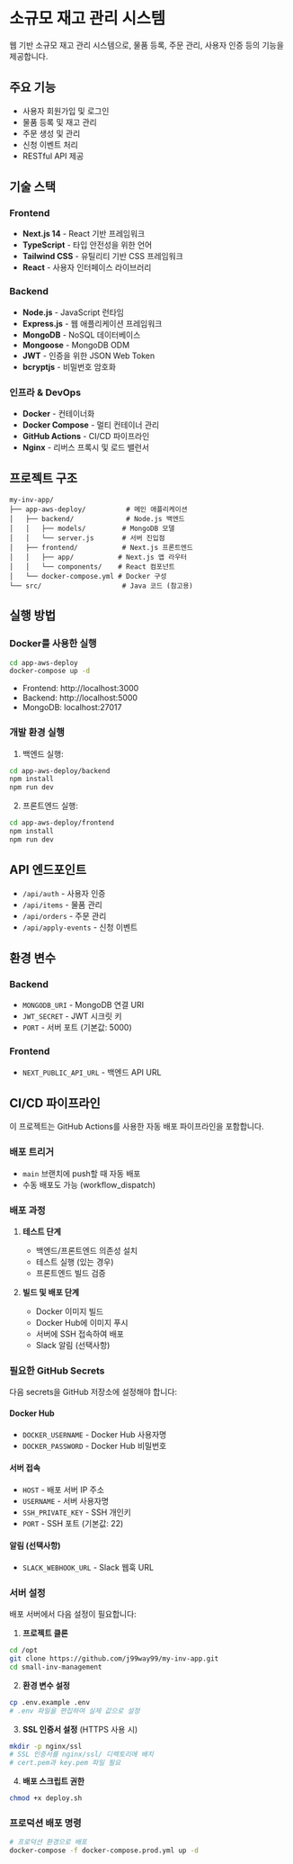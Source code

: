 # 소규모 재고 관리 시스템

웹 기반 소규모 재고 관리 시스템으로, 물품 등록, 주문 관리, 사용자 인증 등의 기능을 제공합니다.

## 주요 기능

- 사용자 회원가입 및 로그인
- 물품 등록 및 재고 관리
- 주문 생성 및 관리
- 신청 이벤트 처리
- RESTful API 제공

## 기술 스택

### Frontend
- **Next.js 14** - React 기반 프레임워크
- **TypeScript** - 타입 안전성을 위한 언어
- **Tailwind CSS** - 유틸리티 기반 CSS 프레임워크
- **React** - 사용자 인터페이스 라이브러리

### Backend
- **Node.js** - JavaScript 런타임
- **Express.js** - 웹 애플리케이션 프레임워크
- **MongoDB** - NoSQL 데이터베이스
- **Mongoose** - MongoDB ODM
- **JWT** - 인증을 위한 JSON Web Token
- **bcryptjs** - 비밀번호 암호화

### 인프라 & DevOps
- **Docker** - 컨테이너화
- **Docker Compose** - 멀티 컨테이너 관리
- **GitHub Actions** - CI/CD 파이프라인
- **Nginx** - 리버스 프록시 및 로드 밸런서

## 프로젝트 구조

```
my-inv-app/
├── app-aws-deploy/          # 메인 애플리케이션
│   ├── backend/             # Node.js 백엔드
│   │   ├── models/         # MongoDB 모델
│   │   └── server.js       # 서버 진입점
│   ├── frontend/           # Next.js 프론트엔드
│   │   ├── app/           # Next.js 앱 라우터
│   │   └── components/    # React 컴포넌트
│   └── docker-compose.yml # Docker 구성
└── src/                    # Java 코드 (참고용)
```

## 실행 방법

### Docker를 사용한 실행

```bash
cd app-aws-deploy
docker-compose up -d
```

- Frontend: http://localhost:3000
- Backend: http://localhost:5000
- MongoDB: localhost:27017

### 개발 환경 실행

1. 백엔드 실행:
```bash
cd app-aws-deploy/backend
npm install
npm run dev
```

2. 프론트엔드 실행:
```bash
cd app-aws-deploy/frontend
npm install
npm run dev
```

## API 엔드포인트

- `/api/auth` - 사용자 인증
- `/api/items` - 물품 관리
- `/api/orders` - 주문 관리
- `/api/apply-events` - 신청 이벤트

## 환경 변수

### Backend
- `MONGODB_URI` - MongoDB 연결 URI
- `JWT_SECRET` - JWT 시크릿 키
- `PORT` - 서버 포트 (기본값: 5000)

### Frontend
- `NEXT_PUBLIC_API_URL` - 백엔드 API URL

## CI/CD 파이프라인

이 프로젝트는 GitHub Actions를 사용한 자동 배포 파이프라인을 포함합니다.

### 배포 트리거
- `main` 브랜치에 push할 때 자동 배포
- 수동 배포도 가능 (workflow_dispatch)

### 배포 과정
1. **테스트 단계**
   - 백엔드/프론트엔드 의존성 설치
   - 테스트 실행 (있는 경우)
   - 프론트엔드 빌드 검증

2. **빌드 및 배포 단계**
   - Docker 이미지 빌드
   - Docker Hub에 이미지 푸시
   - 서버에 SSH 접속하여 배포
   - Slack 알림 (선택사항)

### 필요한 GitHub Secrets

다음 secrets을 GitHub 저장소에 설정해야 합니다:

#### Docker Hub
- `DOCKER_USERNAME` - Docker Hub 사용자명
- `DOCKER_PASSWORD` - Docker Hub 비밀번호

#### 서버 접속
- `HOST` - 배포 서버 IP 주소
- `USERNAME` - 서버 사용자명
- `SSH_PRIVATE_KEY` - SSH 개인키
- `PORT` - SSH 포트 (기본값: 22)

#### 알림 (선택사항)
- `SLACK_WEBHOOK_URL` - Slack 웹훅 URL

### 서버 설정

배포 서버에서 다음 설정이 필요합니다:

1. **프로젝트 클론**
```bash
cd /opt
git clone https://github.com/j99way99/my-inv-app.git
cd small-inv-management
```

2. **환경 변수 설정**
```bash
cp .env.example .env
# .env 파일을 편집하여 실제 값으로 설정
```

3. **SSL 인증서 설정** (HTTPS 사용 시)
```bash
mkdir -p nginx/ssl
# SSL 인증서를 nginx/ssl/ 디렉토리에 배치
# cert.pem과 key.pem 파일 필요
```

4. **배포 스크립트 권한**
```bash
chmod +x deploy.sh
```

### 프로덕션 배포 명령

```bash
# 프로덕션 환경으로 배포
docker-compose -f docker-compose.prod.yml up -d
```